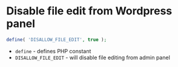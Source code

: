# Disable file edit from Wordpress panel

```php
define( 'DISALLOW_FILE_EDIT', true );
```

- `define` - defines PHP constant
- `DISALLOW_FILE_EDIT` - will disable file editing from admin panel


